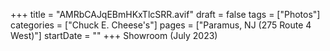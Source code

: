+++
title = "AMRbCAJqEBmHKxTlcSRR.avif"
draft = false
tags = ["Photos"]
categories = ["Chuck E. Cheese's"]
pages = ["Paramus, NJ (275 Route 4 West)"]
startDate = ""
+++
Showroom (July 2023)
